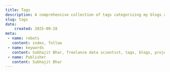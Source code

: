 ```yaml
---
title: Tags
description: A comprehensive collection of tags categorizing my blogs and projects, providing easy navigation and discovery.
slug: tags
date:
    created: 2025-09-28
meta: 
 - name: robots
   content: index, follow
 - name: keywords
   content: Subhajit Bhar, freelance data scientist, tags, blogs, projects
 - name: Publisher
   content: Subhajit Bhar
---
```

